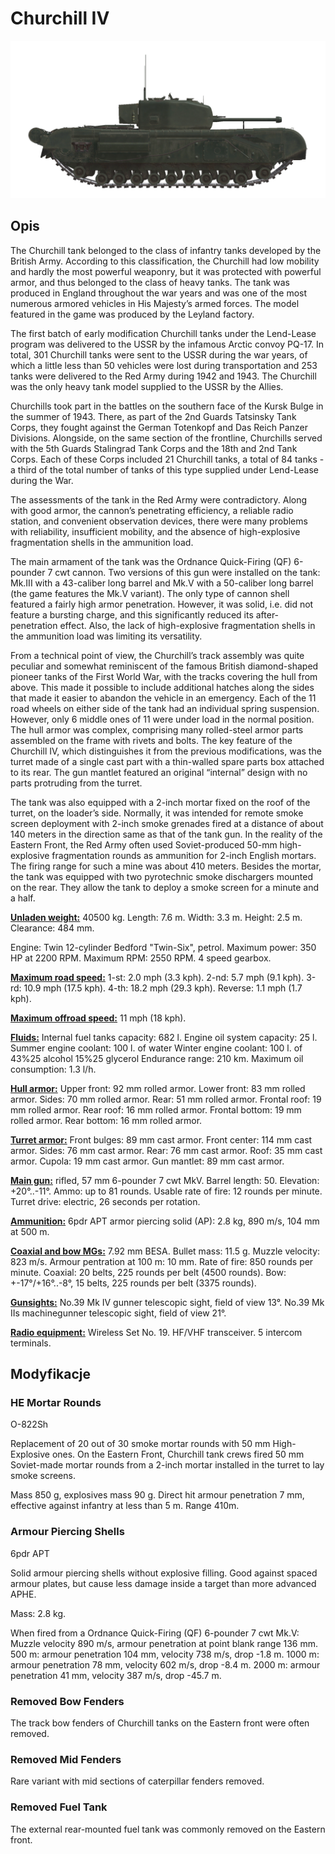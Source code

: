 # Churchill IV

![_churchill-iv](../images/_churchill-iv.png)

## Opis

The Churchill tank belonged to the class of infantry tanks developed by the British Army. According to this classification, the Churchill had low mobility and hardly the most powerful weaponry, but it was protected with powerful armor, and thus belonged to the class of heavy tanks. The tank was produced in England throughout the war years and was one of the most numerous armored vehicles in His Majesty’s armed forces. The model featured in the game was produced by the Leyland factory.

The first batch of early modification Churchill tanks under the Lend-Lease program was delivered to the USSR by the infamous Arctic convoy PQ-17. In total, 301 Churchill tanks were sent to the USSR during the war years, of which a little less than 50 vehicles were lost during transportation and 253 tanks were delivered to the Red Army during 1942 and 1943. The Churchill was the only heavy tank model supplied to the USSR by the Allies.

Churchills took part in the battles on the southern face of the Kursk Bulge in the summer of 1943. There, as part of the 2nd Guards Tatsinsky Tank Corps, they fought against the German Totenkopf and Das Reich Panzer Divisions. Alongside, on the same section of the frontline, Churchills served with the 5th Guards Stalingrad Tank Corps and the 18th and 2nd Tank Corps. Each of these Corps included 21 Churchill tanks, a total of 84 tanks - a third of the total number of tanks of this type supplied under Lend-Lease during the War.

The assessments of the tank in the Red Army were contradictory. Along with good armor, the cannon’s penetrating efficiency, a reliable radio station, and convenient observation devices, there were many problems with reliability, insufficient mobility, and the absence of high-explosive fragmentation shells in the ammunition load.

The main armament of the tank was the Ordnance Quick-Firing (QF) 6-pounder 7 cwt cannon. Two versions of this gun were installed on the tank: Mk.III with a 43-caliber long barrel and Mk.V with a 50-caliber long barrel (the game features the Mk.V variant). The only type of cannon shell featured a fairly high armor penetration. However, it was solid, i.e. did not feature a bursting charge, and this significantly reduced its after-penetration effect. Also, the lack of high-explosive fragmentation shells in the ammunition load was limiting its versatility.

From a technical point of view, the Churchill’s track assembly was quite peculiar and somewhat reminiscent of the famous British diamond-shaped pioneer tanks of the First World War, with the tracks covering the hull from above. This made it possible to include additional hatches along the sides that made it easier to abandon the vehicle in an emergency. Each of the 11 road wheels on either side of the tank had an individual spring suspension. However, only 6 middle ones of 11 were under load in the normal position. The hull armor was complex, comprising many rolled-steel armor parts assembled on the frame with rivets and bolts. The key feature of the Churchill IV, which distinguishes it from the previous modifications, was the turret made of a single cast part with a thin-walled spare parts box attached to its rear. The gun mantlet featured an original “internal” design with no parts protruding from the turret.

The tank was also equipped with a 2-inch mortar fixed on the roof of the turret, on the loader’s side. Normally, it was intended for remote smoke screen deployment with 2-inch smoke grenades fired at a distance of about 140 meters in the direction same as that of the tank gun. In the reality of the Eastern Front, the Red Army often used Soviet-produced 50-mm high-explosive fragmentation rounds as ammunition for 2-inch English mortars. The firing range for such a mine was about 410 meters. Besides the mortar, the tank was equipped with two pyrotechnic smoke dischargers mounted on the rear. They allow the tank to deploy a smoke screen for a minute and a half.

<b><u>Unladen weight:</u></b> 40500 kg.
Length: 7.6 m.
Width: 3.3 m.
Height: 2.5 m.
Clearance: 484 mm.

Engine: Twin 12-cylinder Bedford "Twin-Six", petrol.
Maximum power: 350 HP at 2200 RPM.
Maximum RPM: 2550 RPM.
4 speed gearbox.

<b><u>Maximum road speed:</u></b>
1-st: 2.0 mph (3.3 kph).
2-nd: 5.7 mph (9.1 kph).
3-rd: 10.9 mph (17.5 kph).
4-th: 18.2 mph (29.3 kph).
Reverse: 1.1 mph (1.7 kph).

<b><u>Maximum offroad speed:</u></b> 11 mph (18 kph).

<b><u>Fluids:</u></b>
Internal fuel tanks capacity: 682 l.
Engine oil system capacity: 25 l.
Summer engine coolant: 100 l. of water
Winter engine coolant: 100 l. of 43%25 alcohol 15%25 glycerol
Endurance range: 210 km.
Maximum oil consumption: 1.3 l/h.

<b><u>Hull armor:</u></b>
Upper front: 92 mm rolled armor.
Lower front: 83 mm rolled armor.
Sides: 70 mm rolled armor.
Rear: 51 mm rolled armor.
Frontal roof: 19 mm rolled armor.
Rear roof: 16 mm rolled armor.
Frontal bottom: 19 mm rolled armor.
Rear bottom: 16 mm rolled armor.

<b><u>Turret armor:</u></b>
Front bulges: 89 mm cast armor.
Front center: 114 mm cast armor.
Sides: 76 mm cast armor.
Rear: 76 mm cast armor.
Roof: 35 mm cast armor.
Cupola: 19 mm cast armor.
Gun mantlet: 89 mm cast armor.

<b><u>Main gun:</u></b> rifled, 57 mm 6-pounder 7 cwt MkV.
Barrel length: 50.
Elevation: +20°..-11°.
Ammo: up to 81 rounds.
Usable rate of fire: 12 rounds per minute.
Turret drive: electric, 26 seconds per rotation.

<b><u>Ammunition:</u></b>
6pdr APT armor piercing solid (AP): 2.8 kg, 890 m/s, 104 mm at 500 m.

<b><u>Coaxial and bow MGs:</u></b> 7.92 mm BESA.
Bullet mass: 11.5 g.
Muzzle velocity: 823 m/s.
Armour pentration at 100 m: 10 mm.
Rate of fire: 850 rounds per minute.
Coaxial: 20 belts, 225 rounds per belt (4500 rounds).
Bow: +-17°/+16°..-8°, 15 belts, 225 rounds per belt (3375 rounds).

<b><u>Gunsights:</u></b>
No.39 Mk IV gunner telescopic sight, field of view 13°.
No.39 Mk IIs machinegunner telescopic sight, field of view 21°.

<b><u>Radio equipment:</u></b>
Wireless Set No. 19. HF/VHF transceiver.
5 intercom terminals.

## Modyfikacje

### HE Mortar Rounds

O-822Sh

Replacement of 20 out of 30 smoke mortar rounds with 50 mm High-Explosive ones. On the Eastern Front, Churchill tank crews fired 50 mm Soviet-made mortar rounds from a 2-inch mortar installed in the turret to lay smoke screens.

Mass 850 g, explosives mass 90 g.
Direct hit armour penetration 7 mm, effective against infantry at less than 5 m.
Range 410m.
### Armour Piercing Shells

6pdr APT

Solid armour piercing shells without explosive filling. Good against spaced armour plates, but cause less damage inside a target than more advanced APHE.

Mass: 2.8 kg.

When fired from a Ordnance Quick-Firing (QF) 6-pounder 7 cwt Mk.V:
Muzzle velocity 890 m/s, armour penetration at point blank range 136 mm.
500 m: armour penetration 104 mm, velocity 738 m/s, drop -1.8 m.
1000 m: armour penetration 78 mm, velocity 602 m/s, drop -8.4 m.
2000 m: armour penetration 41 mm, velocity 387 m/s, drop -45.7 m.
### Removed Bow Fenders

The track bow fenders of Churchill tanks on the Eastern front were often removed.
### Removed Mid Fenders

Rare variant with mid sections of caterpillar fenders removed.
### Removed Fuel Tank

The external rear-mounted fuel tank was commonly removed on the Eastern front.
